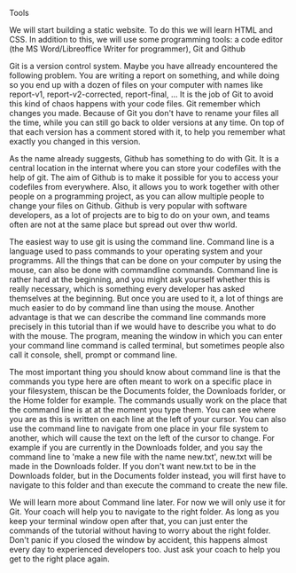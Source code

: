 Tools

We will start building a static website. To do this we will learn HTML and CSS. In addition to this, we will use some programming tools: a code editor \(the MS Word/Libreoffice Writer for programmer\), Git and Github

Git is a version control system. Maybe you have allready encountered the following problem. You are writing a report on something, and while doing so you end up with a dozen of files on your computer with names like report-v1, report-v2-corrected, report-final, ... It is the job of Git to avoid this kind of chaos happens with your code files. Git remember which changes you made. Because of Git you don't have to rename your files all the time, while you can still go back to older versions at any time. On top of that each version has a comment stored with it, to help you remember what exactly you changed in this version. 

As the name already suggests, Github has something to do with Git. It is a central location in the internat where you can store your codefiles with the help of git. The aim of Github is  to make it possible for you to access your codefiles from everywhere. Also, it allows you to work together with other people on a programming project, as you can allow multiple people to change your files on Github. Github is very popular with software developers, as a lot of projects are to big to do on your own, and teams often are not at the same place but spread out over thw world. 

The easiest way to use git is using the command line. Command line is a language used to pass commands to your operating system and your programms. All the things that can be done on your computer by using the mouse, can also be done with commandline commands. Command line is rather hard at the beginning, and you might ask yourself whether this is really necessary, which is something every developer has asked themselves at the beginning. But once you are used to it, a lot of things are much easier to do by command line than using the mouse. Another advantage is that we can describe the command line commands more precisely in this tutorial than if we would have to describe you what to do with the mouse. The program, meaning the window in which you can enter your command line command is called terminal, but sometimes people also call it console, shell, prompt or command line. 

The most important thing you should know about command line is that the commands you type here are often meant to work on a specific place in your filesystem, thiscan be the Documents folder, the Downloads forlder, or the Home folder for example. The commands usually work on the place that the command line is at at the moment you type them. You can see where you are as this is written on each line at the left of your cursor. You can also use the command line to navigate from one place in your file system to another, which will cause the text on the left of the cursor to change. For example if you are currently in the Downloads folder, and you say the command line to 'make a new file with the name new.txt', new.txt will be made in the Downloads folder. If you don't want new.txt to be in the Downloads folder, but in the Documents folder instead, you will first have to navigate to this folder and than execute the command to create the new file. 

We will learn more about Command line later. For now we will only use it for Git. Your coach will help you to navigate to the right folder. As long as you keep your terminal window open after that, you can just enter the commands of the tutorial without having to worry about the right folder. Don't panic if you closed the window by accident, this happens almost every day to experienced developers too. Just ask your coach to help you get to the right place again. 

